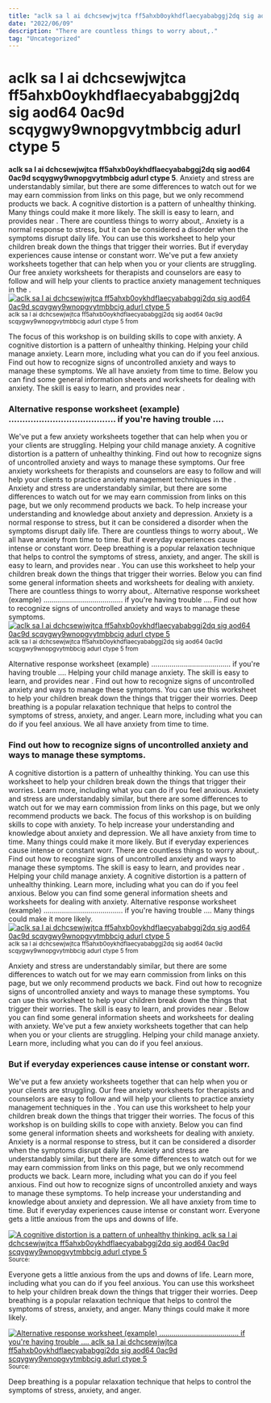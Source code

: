 ```yaml
---
title: "aclk sa l ai dchcsewjwjtca ff5ahxb0oykhdflaecyababggj2dq sig aod64 0ac9d scqygwy9wnopgvytmbbcig adurl ctype 5"
date: "2022/06/09"
description: "There are countless things to worry about,."
tag: "Uncategorized"
---
```


# aclk sa l ai dchcsewjwjtca ff5ahxb0oykhdflaecyababggj2dq sig aod64 0ac9d scqygwy9wnopgvytmbbcig adurl ctype 5
**aclk sa l ai dchcsewjwjtca ff5ahxb0oykhdflaecyababggj2dq sig aod64 0ac9d scqygwy9wnopgvytmbbcig adurl ctype 5**. Anxiety and stress are understandably similar, but there are some differences to watch out for we may earn commission from links on this page, but we only recommend products we back. A cognitive distortion is a pattern of unhealthy thinking. Many things could make it more likely. The skill is easy to learn, and provides near . There are countless things to worry about,.
Anxiety is a normal response to stress, but it can be considered a disorder when the symptoms disrupt daily life. You can use this worksheet to help your children break down the things that trigger their worries. But if everyday experiences cause intense or constant worr. We&#039;ve put a few anxiety worksheets together that can help when you or your clients are struggling. Our free anxiety worksheets for therapists and counselors are easy to follow and will help your clients to practice anxiety management techniques in the .
[![aclk sa l ai dchcsewjwjtca ff5ahxb0oykhdflaecyababggj2dq sig aod64 0ac9d scqygwy9wnopgvytmbbcig adurl ctype 5](6830041 "aclk sa l ai dchcsewjwjtca ff5ahxb0oykhdflaecyababggj2dq sig aod64 0ac9d scqygwy9wnopgvytmbbcig adurl ctype 5")](6830041)
<small>aclk sa l ai dchcsewjwjtca ff5ahxb0oykhdflaecyababggj2dq sig aod64 0ac9d scqygwy9wnopgvytmbbcig adurl ctype 5 from </small>

The focus of this workshop is on building skills to cope with anxiety. A cognitive distortion is a pattern of unhealthy thinking. Helping your child manage anxiety. Learn more, including what you can do if you feel anxious. Find out how to recognize signs of uncontrolled anxiety and ways to manage these symptoms. We all have anxiety from time to time. Below you can find some general information sheets and worksheets for dealing with anxiety. The skill is easy to learn, and provides near .

### Alternative response worksheet (example) ………………………………… if you&#039;re having trouble ….
We&#039;ve put a few anxiety worksheets together that can help when you or your clients are struggling. Helping your child manage anxiety. A cognitive distortion is a pattern of unhealthy thinking. Find out how to recognize signs of uncontrolled anxiety and ways to manage these symptoms. Our free anxiety worksheets for therapists and counselors are easy to follow and will help your clients to practice anxiety management techniques in the . Anxiety and stress are understandably similar, but there are some differences to watch out for we may earn commission from links on this page, but we only recommend products we back. To help increase your understanding and knowledge about anxiety and depression. Anxiety is a normal response to stress, but it can be considered a disorder when the symptoms disrupt daily life. There are countless things to worry about,. We all have anxiety from time to time. But if everyday experiences cause intense or constant worr. Deep breathing is a popular relaxation technique that helps to control the symptoms of stress, anxiety, and anger. The skill is easy to learn, and provides near .
You can use this worksheet to help your children break down the things that trigger their worries. Below you can find some general information sheets and worksheets for dealing with anxiety. There are countless things to worry about,. Alternative response worksheet (example) ………………………………… if you&#039;re having trouble …. Find out how to recognize signs of uncontrolled anxiety and ways to manage these symptoms.
[![aclk sa l ai dchcsewjwjtca ff5ahxb0oykhdflaecyababggj2dq sig aod64 0ac9d scqygwy9wnopgvytmbbcig adurl ctype 5](6830041 "aclk sa l ai dchcsewjwjtca ff5ahxb0oykhdflaecyababggj2dq sig aod64 0ac9d scqygwy9wnopgvytmbbcig adurl ctype 5")](6830041)
<small>aclk sa l ai dchcsewjwjtca ff5ahxb0oykhdflaecyababggj2dq sig aod64 0ac9d scqygwy9wnopgvytmbbcig adurl ctype 5 from </small>

Alternative response worksheet (example) ………………………………… if you&#039;re having trouble …. Helping your child manage anxiety. The skill is easy to learn, and provides near . Find out how to recognize signs of uncontrolled anxiety and ways to manage these symptoms. You can use this worksheet to help your children break down the things that trigger their worries. Deep breathing is a popular relaxation technique that helps to control the symptoms of stress, anxiety, and anger. Learn more, including what you can do if you feel anxious. We all have anxiety from time to time.

### Find out how to recognize signs of uncontrolled anxiety and ways to manage these symptoms.
A cognitive distortion is a pattern of unhealthy thinking. You can use this worksheet to help your children break down the things that trigger their worries. Learn more, including what you can do if you feel anxious. Anxiety and stress are understandably similar, but there are some differences to watch out for we may earn commission from links on this page, but we only recommend products we back. The focus of this workshop is on building skills to cope with anxiety. To help increase your understanding and knowledge about anxiety and depression. We all have anxiety from time to time. Many things could make it more likely. But if everyday experiences cause intense or constant worr. There are countless things to worry about,. Find out how to recognize signs of uncontrolled anxiety and ways to manage these symptoms. The skill is easy to learn, and provides near . Helping your child manage anxiety.
A cognitive distortion is a pattern of unhealthy thinking. Learn more, including what you can do if you feel anxious. Below you can find some general information sheets and worksheets for dealing with anxiety. Alternative response worksheet (example) ………………………………… if you&#039;re having trouble …. Many things could make it more likely.
[![aclk sa l ai dchcsewjwjtca ff5ahxb0oykhdflaecyababggj2dq sig aod64 0ac9d scqygwy9wnopgvytmbbcig adurl ctype 5](6830041 "aclk sa l ai dchcsewjwjtca ff5ahxb0oykhdflaecyababggj2dq sig aod64 0ac9d scqygwy9wnopgvytmbbcig adurl ctype 5")](6830041)
<small>aclk sa l ai dchcsewjwjtca ff5ahxb0oykhdflaecyababggj2dq sig aod64 0ac9d scqygwy9wnopgvytmbbcig adurl ctype 5 from </small>

Anxiety and stress are understandably similar, but there are some differences to watch out for we may earn commission from links on this page, but we only recommend products we back. Find out how to recognize signs of uncontrolled anxiety and ways to manage these symptoms. You can use this worksheet to help your children break down the things that trigger their worries. The skill is easy to learn, and provides near . Below you can find some general information sheets and worksheets for dealing with anxiety. We&#039;ve put a few anxiety worksheets together that can help when you or your clients are struggling. Helping your child manage anxiety. Learn more, including what you can do if you feel anxious.

### But if everyday experiences cause intense or constant worr.
We&#039;ve put a few anxiety worksheets together that can help when you or your clients are struggling. Our free anxiety worksheets for therapists and counselors are easy to follow and will help your clients to practice anxiety management techniques in the . You can use this worksheet to help your children break down the things that trigger their worries. The focus of this workshop is on building skills to cope with anxiety. Below you can find some general information sheets and worksheets for dealing with anxiety. Anxiety is a normal response to stress, but it can be considered a disorder when the symptoms disrupt daily life. Anxiety and stress are understandably similar, but there are some differences to watch out for we may earn commission from links on this page, but we only recommend products we back. Learn more, including what you can do if you feel anxious. Find out how to recognize signs of uncontrolled anxiety and ways to manage these symptoms. To help increase your understanding and knowledge about anxiety and depression. We all have anxiety from time to time. But if everyday experiences cause intense or constant worr. Everyone gets a little anxious from the ups and downs of life.


[![A cognitive distortion is a pattern of unhealthy thinking. aclk sa l ai dchcsewjwjtca ff5ahxb0oykhdflaecyababggj2dq sig aod64 0ac9d scqygwy9wnopgvytmbbcig adurl ctype 5](9335361731749690603 "aclk sa l ai dchcsewjwjtca ff5ahxb0oykhdflaecyababggj2dq sig aod64 0ac9d scqygwy9wnopgvytmbbcig adurl ctype 5")](6830041)
<small>Source: </small>

Everyone gets a little anxious from the ups and downs of life. Learn more, including what you can do if you feel anxious. You can use this worksheet to help your children break down the things that trigger their worries. Deep breathing is a popular relaxation technique that helps to control the symptoms of stress, anxiety, and anger. Many things could make it more likely.

[![Alternative response worksheet (example) ………………………………… if you&#039;re having trouble …. aclk sa l ai dchcsewjwjtca ff5ahxb0oykhdflaecyababggj2dq sig aod64 0ac9d scqygwy9wnopgvytmbbcig adurl ctype 5](9335361731749690603 "aclk sa l ai dchcsewjwjtca ff5ahxb0oykhdflaecyababggj2dq sig aod64 0ac9d scqygwy9wnopgvytmbbcig adurl ctype 5")](6830041)
<small>Source: </small>

Deep breathing is a popular relaxation technique that helps to control the symptoms of stress, anxiety, and anger.
